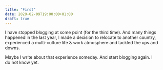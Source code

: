 ```yaml
---
title: "First"
date: 2020-02-09T19:00:00+01:00
draft: true
---
```


I have stopped blogging at some point (for the third time). And many things happened in the last year, I made a decision to relocate to another country, experienced a multi-culture life & work atmosphere and tackled the ups and downs.

Maybe I write about that experience someday. And start blogging again. I do not know yet.
